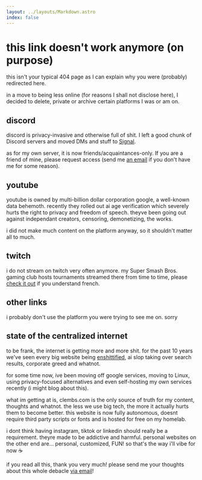 ```yaml
---
layout: ../layouts/Markdown.astro
index: false
---
```


# this link doesn't work anymore (on purpose)

this isn't your typical 404 page as I can explain why you were (probably) redirected here.

in a move to being less online (for reasons I shall not disclose here), I decided to delete, private or archive certain platforms I was or am on.

## discord

discord is privacy-invasive and otherwise full of shit. I left a good chunk of Discord servers and moved DMs and stuff to [Signal](https://signal.org/).

as for my own server, it is now friends/acquaintances-only. If you are a friend of mine, please request access (send me [an email](mailto:clembs@clembs.com) if you don't have me for some reason).

## youtube

youtube is owned by multi-billion dollar corporation google, a well-known data behemoth. recently they rolled out ai age verification which severely hurts the right to privacy and freedom of speech. theyve been going out against independant creators, censoring, demonetizing, the works.

i did not make much content on the platform anyway, so it shouldn't matter all to much.

## twitch

i do not stream on twitch very often anymore. my Super Smash Bros. gaming club hosts tournaments streamed there from time to time, please [check it out](https://twitch.tv/pnsgg) if you understand french.

## other links

i probably don't use the platform you were trying to see me on. sorry

## state of the centralized internet

to be frank, the internet is getting more and more shit. for the past 10 years we've seen every big website being [enshittified](https://en.wikipedia.org/wiki/Enshittification), ai slop taking over search results, corporate greed and whatnot.

for some time now, ive been moving off google services, moving to Linux, using privacy-focused alternatives and even self-hosting my own services recently (i might blog about this).

what im getting at is, clembs.com is the only source of truth for my content, thoughts and whatnot. the less we use big tech, the more it actually hurts them to become better. this website is now fully autonomous, doesnt require third party scripts or fonts and is hosted for free on my homelab.

i dont think having instagram, tiktok or linkedin should really be a requirement. theyre made to be addictive and harmful. personal websites on the other end are... personal, customized, FUN! so that's the way i'll vibe for now ☕

if you read all this, thank you very much! please send me your thoughts about this whole debacle [via email](mailto:clembs@clembs.com)!
